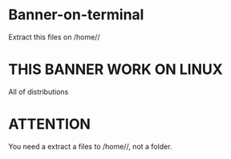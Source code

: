 # Banner-on-terminal
Extract this files on /home/<your-username>/
# THIS BANNER WORK ON LINUX
All of distributions
# ATTENTION
You need a extract a files to /home/<your-username>/, not a folder.
